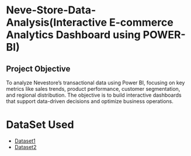 # Neve-Store-Data-Analysis(Interactive E-commerce Analytics Dashboard using POWER-BI)
## Project Objective
To analyze Nevestore’s transactional data using Power BI, focusing on key metrics like sales trends, product performance, customer segmentation, and regional distribution. The objective is to build interactive dashboards that support data-driven decisions and optimize business operations.

# DataSet Used
- <a href="https://github.com/yashneve5/DATA_ANAYLSIS1_DASHBOARD/blob/main/Details.csv">Dataset1</a>
- <a href="https://github.com/yashneve5/DATA_ANAYLSIS1_DASHBOARD/blob/main/Orders.csv">Dataset2</a>
